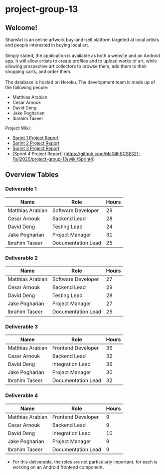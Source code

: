 # project-group-13

## Welcome! 
ShareArt is an online artwork buy-and-sell platform targeted at local artists and people interested in buying local art. 
<br><br> Simply stated, the application is available as both a website and an Android app. It will allow artists to create profiles and to upload works of art, while allowing prospective art collectors to browse them, add them to their shopping carts, and order them. 
<br><br> The database is hosted on Heroku. The development team is made up of the following people:
* Matthias Arabian
* Cesar Arnouk
* David Deng
* Jake Pogharian
* Ibrahim Taseer

Project Wiki: 
* [Sprint 1 Project Report](https://github.com/McGill-ECSE321-Fall2020/project-group-13/wiki/sprint1)
* [Sprint 2 Project Report](https://github.com/McGill-ECSE321-Fall2020/project-group-13/wiki/Sprint2)
* [Sprint 3 Project Report](https://github.com/McGill-ECSE321-Fall2020/project-group-13/wiki/Sprint3)
* [Sprint 4 Project Report] (https://github.com/McGill-ECSE321-Fall2020/project-group-13/wiki/Sprint4)
## Overview Tables
### Deliverable 1
| Name             | Role               | Hours |
|------------------|--------------------|-------|
| Matthias Arabian | Software Developer | 29    |
| Cesar Arnouk     | Backend Lead       | 28    |
| David Deng       |  Testing Lead      | 24    |
| Jake Pogharian   | Project Manager    | 31    |
| Ibrahim Taseer   | Documentation Lead | 25    |

### Deliverable 2
| Name             | Role               | Hours |
|------------------|--------------------|-------|
| Matthias Arabian | Software Developer | 27    |
| Cesar Arnouk     | Backend Lead       | 29    |
| David Deng       |  Testing Lead      | 28    |
| Jake Pogharian   | Project Manager    | 27    |
| Ibrahim Taseer   | Documentation Lead | 25    |

### Deliverable 3 
| Name             | Role               | Hours |
|------------------|--------------------|-------|
| Matthias Arabian | Frontend Developer | 36    |
| Cesar Arnouk     | Backend Lead       | 32    |
| David Deng       |  Integration Lead    | 36    |
| Jake Pogharian   | Project Manager    | 30    |
| Ibrahim Taseer   | Documentation Lead | 32    |

### Deliverable 4 
| Name             | Role               | Hours |
|------------------|--------------------|-------|
| Matthias Arabian | Frontend Developer | 9    |
| Cesar Arnouk     | Backend Lead       | 9    |
| David Deng       |  Integration Lead    | 10    |
| Jake Pogharian   | Project Manager    | 9    |
| Ibrahim Taseer   | Documentation Lead | 9    |
* For this deliverable, the roles are not particularly important, for each is working on an Android frontend component. 
  
